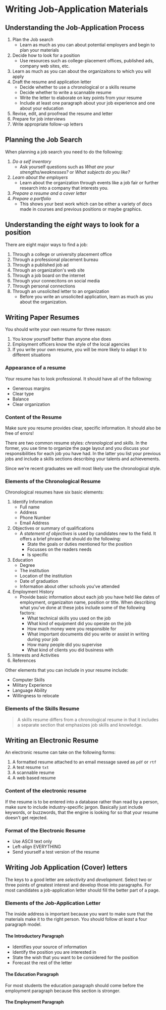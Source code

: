 # Writing Job-Application Materials

## Understanding the Job-Application Process

1. Plan the Job search
    - Learn as much as you can about potential employers and begin to plan your
      materials
2. Decide how to look for a position
    - Use resources such as college-placement offices, published ads, company
      web sites, etc.
3. Learn as much as you can about the organizaitons to which you will apply
4. Draft the resume and application letter
    - Decide whether to use a chronological or a skills resume
    - Decide whether to write a scannable resume
    - Write the letter to elaborate on key points from your resume
    - Include at least one paragraph about your job experience and one about
      your education
5. Revise, edit, and proofread the resume and letter
6. Prepare for job interviews
7. Write appropriate follow-up letters

## Planning the Job Search

When planning a job search you need to do the following:

1. *Do a self inventory*
    - Ask yourself questions such as *What are your strengths/weaknesses?* or
      *What subjects do you like?*
2. *Learn about the employers*
    - Learn about the organization through events like a job fair or further
      research into a company that interests you.
3. *Prepare a resume and a cover letter*
4. *Prepare a portfolio*
    - This shows your best work which can be either a variety of docs made in
      courses and previous positions or maybe graphics.

## Understanding the *eight* ways to look for a position

There are eight major ways to find a job:

1. Through a college or university placement office
2. Through a professional placement bureau
3. Through a published job ad
4. Through an organization's web site
5. Through a job board on the internet
6. Through your connecitons on social media
7. Through personal connections
8. Through an unsolicited letter to an organization
    - Before you write an unsolicited application, learn as much as you about
      the organization. 

## Writing Paper Resumes

You should write your own resume for three reason:

1. You know yourself better than anyone else does
2. Employment officers know the style of the local agencies
3. If you write your own resume, you will be more likely to adapt it to
   different situations

### Appearance of a resume

Your resume has to look professional. It should have all of the following:

- Generous margins
- Clear type
- Balance
- Clear organization

### Content of the Resume

Make sure you resume provides clear, specific information. It should also be
free of errors! 

There are two common resume styles: *chronological* and *skills*. In the former,
you use time to organize the page layout and you discuss your responsibilities
for each job you have had. In the latter you list your previous jobs and include 
  a skills sections describing your talents and achievements.

Since we're recent graduates we will most likely use the chronological style.

### Elements of the Chronological Resume

Chronological resumes have six basic elements:

1. Identify Information
    - Full name
    - Address
    - Phone Number
    - Email Address
2. Objectives or summary of qualifications
    - A *statement of objectives* is used by candidates new to the field. It
      offers a brief phrase that should do the following:
        - State the goals or duties mentioned for the position
        - Focusses on the readers needs
        - Is specific
3. Education
    - Degree
    - The institution
    - Location of the institution
    - Date of graduation
    - Information about other schools you've attended
4. Employment History
    - Provide basic information about each job you have held like dates of
      employment, organizaiton name, position or title. When describing what
      you've done at these jobs include some of the following factors:
        - What technical skills you used on the job
        - What kind of equipment did you operate on the job
        - How much money were you responsible for
        - What important documents did you write or assist in writing during
          your job
        - How many people did you supervise
        - What kind of clients you did business with
5. Interests and Activities
6. References

Other elements that you can include in your resume include:

- Computer Skills
- Military Experience
- Language Ability
- Willingness to relocate

### Elements of the Skills Resume

> A skills resume differs from a chronological resume in that it includes a 
separate section that emphasizes job skills and knowledge.

## Writing an Electronic Resume

An electronic resume can take on the following forms:

1. A formatted resume attached to an email message saved as `pdf` or `rtf`
2. A test resume `txt`
3. A scannable resume
4. A web based resume

### Content of the electronic resume

If the resume is to be entered into a database rather than read by a person,
make sure to include industry-specific jargon. Basically just include keywords,
or buzzwords, that the engine is looking for so that your resume doesn't get
rejected.

### Format of the Electronic Resume

- Use ASCII text only
- Left-align EVERYTHING
- Send yourself a test version of the resume

## Writing Job Application (Cover) letters

The keys to a good letter are *selectivity* and *development*. Select two or
three points of greatest interest and develop those into paragraphs. For most
candidates a job-application letter should fill the better part of a page.

### Elements of the Job-Application Letter

The inside address is important because you want to make sure that the materials
make it to the right person. You should follow *at least* a four paragraph
model. 

#### The Introductory Paragraph

- Identifies your source of information
- Identify the position you are interested in
- State the wish that you want to be considered for the position
- Forecast the rest of the letter

#### The Education Paragraph

For most students the education paragraph should come before the employment
paragraph because this section is stronger. 

#### The Employment Paragraph
